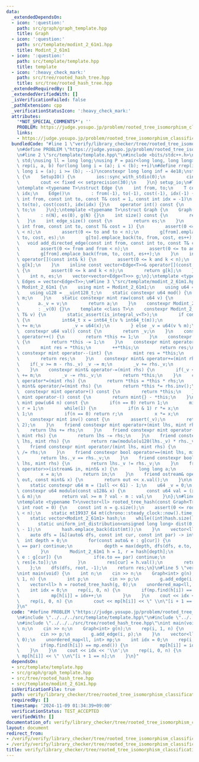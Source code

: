 ```yaml
---
data:
  _extendedDependsOn:
  - icon: ':question:'
    path: src/graph/graph_template.hpp
    title: Graph
  - icon: ':question:'
    path: src/template/modint_2_61m1.hpp
    title: Modint_2_61m1
  - icon: ':question:'
    path: src/template/template.hpp
    title: template
  - icon: ':heavy_check_mark:'
    path: src/tree/rooted_hash_tree.hpp
    title: src/tree/rooted_hash_tree.hpp
  _extendedRequiredBy: []
  _extendedVerifiedWith: []
  _isVerificationFailed: false
  _pathExtension: cpp
  _verificationStatusIcon: ':heavy_check_mark:'
  attributes:
    '*NOT_SPECIAL_COMMENTS*': ''
    PROBLEM: https://judge.yosupo.jp/problem/rooted_tree_isomorphism_classification
    links:
    - https://judge.yosupo.jp/problem/rooted_tree_isomorphism_classification
  bundledCode: "#line 1 \"verify/library_checker/tree/rooted_tree_isomorphism_classification.test.cpp\"\
    \n#define PROBLEM \"https://judge.yosupo.jp/problem/rooted_tree_isomorphism_classification\"\
    \n#line 2 \"src/template/template.hpp\"\n#include <bits/stdc++.h>\nusing namespace\
    \ std;\nusing ll = long long;\nusing P = pair<long long, long long>;\n#define\
    \ rep(i, a, b) for(long long i = (a); i < (b); ++i)\n#define rrep(i, a, b) for(long\
    \ long i = (a); i >= (b); --i)\nconstexpr long long inf = 4e18;\nstruct SetupIO\
    \ {\n    SetupIO() {\n        ios::sync_with_stdio(0);\n        cin.tie(0);\n\
    \        cout << fixed << setprecision(30);\n    }\n} setup_io;\n#line 3 \"src/graph/graph_template.hpp\"\
    \ntemplate <typename T>\nstruct Edge {\n    int from, to;\n    T cost;\n    int\
    \ idx;\n    Edge()\n        : from(-1), to(-1), cost(-1), idx(-1) {}\n    Edge(const\
    \ int from, const int to, const T& cost = 1, const int idx = -1)\n        : from(from),\
    \ to(to), cost(cost), idx(idx) {}\n    operator int() const {\n        return\
    \ to;\n    }\n};\ntemplate <typename T>\nstruct Graph {\n    Graph(const int N)\n\
    \        : n(N), es(0), g(N) {}\n    int size() const {\n        return n;\n \
    \   }\n    int edge_size() const {\n        return es;\n    }\n    void add_edge(const\
    \ int from, const int to, const T& cost = 1) {\n        assert(0 <= from and from\
    \ < n);\n        assert(0 <= to and to < n);\n        g[from].emplace_back(from,\
    \ to, cost, es);\n        g[to].emplace_back(to, from, cost, es++);\n    }\n \
    \   void add_directed_edge(const int from, const int to, const T& cost = 1) {\n\
    \        assert(0 <= from and from < n);\n        assert(0 <= to and to < n);\n\
    \        g[from].emplace_back(from, to, cost, es++);\n    }\n    inline vector<Edge<T>>&\
    \ operator[](const int& k) {\n        assert(0 <= k and k < n);\n        return\
    \ g[k];\n    }\n    inline const vector<Edge<T>>& operator[](const int& k) const\
    \ {\n        assert(0 <= k and k < n);\n        return g[k];\n    }\n\n   private:\n\
    \    int n, es;\n    vector<vector<Edge<T>>> g;\n};\ntemplate <typename T>\nusing\
    \ Edges = vector<Edge<T>>;\n#line 3 \"src/template/modint_2_61m1.hpp\"\nstruct\
    \ Modint_2_61m1 {\n    using mint = Modint_2_61m1;\n    using u64 = uint64_t;\n\
    \    using u128 = __uint128_t;\n    static constexpr u64 mod() {\n        return\
    \ m;\n    }\n    static constexpr mint raw(const u64 v) {\n        mint a;\n \
    \       a._v = v;\n        return a;\n    }\n    constexpr Modint_2_61m1()\n \
    \       : _v(0) {}\n    template <class T>\n    constexpr Modint_2_61m1(const\
    \ T& v) {\n        static_assert(is_integral_v<T>);\n        if constexpr(is_signed_v<T>)\
    \ {\n            int64_t x = int64_t(v % int64_t(m));\n            if(x < 0) x\
    \ += m;\n            _v = u64(x);\n        } else _v = u64(v % m);\n    }\n  \
    \  constexpr u64 val() const {\n        return _v;\n    }\n    constexpr mint&\
    \ operator++() {\n        return *this += 1;\n    }\n    constexpr mint& operator--()\
    \ {\n        return *this -= 1;\n    }\n    constexpr mint operator++(int) {\n\
    \        mint res = *this;\n        ++*this;\n        return res;\n    }\n   \
    \ constexpr mint operator--(int) {\n        mint res = *this;\n        --*this;\n\
    \        return res;\n    }\n    constexpr mint& operator+=(mint rhs) {\n    \
    \    if(_v >= m - rhs._v) _v -= m;\n        _v += rhs._v;\n        return *this;\n\
    \    }\n    constexpr mint& operator-=(mint rhs) {\n        if(_v < rhs._v) _v\
    \ += m;\n        _v -= rhs._v;\n        return *this;\n    }\n    constexpr mint&\
    \ operator*=(mint rhs) {\n        return *this = *this * rhs;\n    }\n    constexpr\
    \ mint& operator/=(mint rhs) {\n        return *this *= rhs.inv();\n    }\n  \
    \  constexpr mint operator+() const {\n        return *this;\n    }\n    constexpr\
    \ mint operator-() const {\n        return mint{} - *this;\n    }\n    constexpr\
    \ mint pow(u64 n) const {\n        if(n == 0) return 1;\n        mint x = *this,\
    \ r = 1;\n        while(1) {\n            if(n & 1) r *= x;\n            n >>=\
    \ 1;\n            if(n == 0) return r;\n            x *= x;\n        }\n    }\n\
    \    constexpr mint inv() const {\n        assert(_v);\n        return pow(m -\
    \ 2);\n    }\n    friend constexpr mint operator+(mint lhs, mint rhs) {\n    \
    \    return lhs += rhs;\n    }\n    friend constexpr mint operator-(mint lhs,\
    \ mint rhs) {\n        return lhs -= rhs;\n    }\n    friend constexpr mint operator*(mint\
    \ lhs, mint rhs) {\n        return raw(modulo(u128(lhs._v) * rhs._v));\n    }\n\
    \    friend constexpr mint operator/(mint lhs, mint rhs) {\n        return lhs\
    \ /= rhs;\n    }\n    friend constexpr bool operator==(mint lhs, mint rhs) {\n\
    \        return lhs._v == rhs._v;\n    }\n    friend constexpr bool operator!=(mint\
    \ lhs, mint rhs) {\n        return lhs._v != rhs._v;\n    }\n    friend istream&\
    \ operator>>(istream& in, mint& x) {\n        long long a;\n        in >> a;\n\
    \        x = a;\n        return in;\n    }\n    friend ostream& operator<<(ostream&\
    \ out, const mint& x) {\n        return out << x.val();\n    }\n\n   private:\n\
    \    static constexpr u64 m = (1ull << 61) - 1;\n    u64 _v = 0;\n    inline static\
    \ constexpr u64 modulo(const u128& x) {\n        const u64 val = (x >> 61) + (x\
    \ & m);\n        return val >= m ? val - m : val;\n    }\n};\n#line 5 \"src/tree/rooted_hash_tree.hpp\"\
    \ntemplate <typename T>\nvector<ll> rooted_tree_hash(const Graph<T>& g, const\
    \ int root = 0) {\n    const int n = g.size();\n    assert(0 <= root and root\
    \ < n);\n    static mt19937_64 mt(chrono::steady_clock::now().time_since_epoch().count());\n\
    \    static vector<Modint_2_61m1> hash;\n    while((int)hash.size() < n) {\n \
    \       static uniform_int_distribution<unsigned long long> dist(0, Modint_2_61m1::mod()\
    \ - 1);\n        hash.emplace_back(dist(mt));\n    }\n    vector<ll> res(n);\n\
    \    auto dfs = [&](auto& dfs, const int cur, const int par) -> int {\n      \
    \  int depth = 0;\n        for(const auto& e : g[cur]) {\n            if(e.to\
    \ == par) continue;\n            depth = max(depth, dfs(dfs, e.to, cur) + 1);\n\
    \        }\n        Modint_2_61m1 h = 1, r = hash[depth];\n        for(const auto&\
    \ e : g[cur]) {\n            if(e.to == par) continue;\n            h *= (r +\
    \ res[e.to]);\n        }\n        res[cur] = h.val();\n        return depth;\n\
    \    };\n    dfs(dfs, root, -1);\n    return res;\n}\n#line 5 \"verify/library_checker/tree/rooted_tree_isomorphism_classification.test.cpp\"\
    \nint main(void) {\n    int n;\n    cin >> n;\n    Graph<int> g(n);\n    rep(i,\
    \ 1, n) {\n        int p;\n        cin >> p;\n        g.add_edge(i, p);\n    }\n\
    \    vector<ll> h = rooted_tree_hash(g, 0);\n    unordered_map<ll, int> mp;\n\
    \    int idx = 0;\n    rep(i, 0, n) {\n        if(mp.find(h[i]) == mp.end()) {\n\
    \            mp[h[i]] = idx++;\n        }\n    }\n    cout << idx << '\\n';\n\
    \    rep(i, 0, n) {\n        cout << mp[h[i]] << \" \\n\"[i + 1 == n];\n    }\n\
    }\n"
  code: "#define PROBLEM \"https://judge.yosupo.jp/problem/rooted_tree_isomorphism_classification\"\
    \n#include \"../../../src/template/template.hpp\"\n#include \"../../../src/graph/graph_template.hpp\"\
    \n#include \"../../../src/tree/rooted_hash_tree.hpp\"\nint main(void) {\n    int\
    \ n;\n    cin >> n;\n    Graph<int> g(n);\n    rep(i, 1, n) {\n        int p;\n\
    \        cin >> p;\n        g.add_edge(i, p);\n    }\n    vector<ll> h = rooted_tree_hash(g,\
    \ 0);\n    unordered_map<ll, int> mp;\n    int idx = 0;\n    rep(i, 0, n) {\n\
    \        if(mp.find(h[i]) == mp.end()) {\n            mp[h[i]] = idx++;\n    \
    \    }\n    }\n    cout << idx << '\\n';\n    rep(i, 0, n) {\n        cout <<\
    \ mp[h[i]] << \" \\n\"[i + 1 == n];\n    }\n}"
  dependsOn:
  - src/template/template.hpp
  - src/graph/graph_template.hpp
  - src/tree/rooted_hash_tree.hpp
  - src/template/modint_2_61m1.hpp
  isVerificationFile: true
  path: verify/library_checker/tree/rooted_tree_isomorphism_classification.test.cpp
  requiredBy: []
  timestamp: '2024-11-09 01:34:39+09:00'
  verificationStatus: TEST_ACCEPTED
  verifiedWith: []
documentation_of: verify/library_checker/tree/rooted_tree_isomorphism_classification.test.cpp
layout: document
redirect_from:
- /verify/verify/library_checker/tree/rooted_tree_isomorphism_classification.test.cpp
- /verify/verify/library_checker/tree/rooted_tree_isomorphism_classification.test.cpp.html
title: verify/library_checker/tree/rooted_tree_isomorphism_classification.test.cpp
---
```

